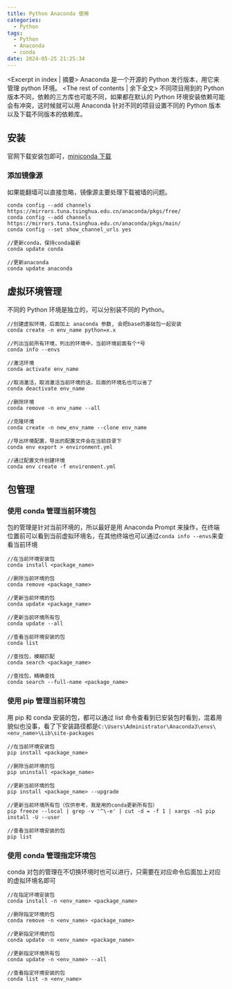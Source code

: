 ```yaml
---
title: Python Anaconda 使用
categories:
  - Python
tags:
  - Python
  - Anaconda
  - conda
date: 2024-05-25 21:25:34
---
```


<Excerpt in index | 摘要>
Anaconda 是一个开源的 Python 发行版本，用它来管理 python 环境。 <!-- more -->
<The rest of contents | 余下全文>
不同项目用到的 Python 版本不同，依赖的三方库也可能不同，如果都在默认的 Python 环境安装依赖可能会有冲突，这时候就可以用 Anaconda 针对不同的项目设置不同的 Python 版本以及下载不同版本的依赖库。

## 安装

官网下载安装包即可，[miniconda 下载](https://docs.anaconda.com/free/miniconda/)

### 添加镜像源

如果能翻墙可以直接忽略，镜像源主要处理下载被墙的问题。

```shell
conda config --add channels https://mirrors.tuna.tsinghua.edu.cn/anaconda/pkgs/free/
conda config --add channels https://mirrors.tuna.tsinghua.edu.cn/anaconda/pkgs/main/
conda config --set show_channel_urls yes

//更新conda，保持conda最新
conda update conda

//更新anaconda
conda update anaconda
```

## 虚拟环境管理

不同的 Python 环境是独立的，可以分别装不同的 Python。

```shell
//创建虚拟环境，后面加上 anaconda 参数, 会把base的基础包一起安装
conda create -n env_name python=x.x

//列出当前所有环境，列出的环境中，当前环境前面有个*号
conda info --envs

//激活环境
conda activate env_name

//取消激活，取消激活当前环境的话，后面的环境名也可以省了
conda deactivate env_name

//删除环境
conda remove -n env_name --all

//克隆环境
conda create -n new_env_name --clone env_name

//导出环境配置，导出的配置文件会在当前目录下
conda env export > environment.yml

//通过配置文件创建环境
conda env create -f environment.yml
```

## 包管理

### 使用 conda 管理当前环境包

包的管理是针对当前环境的，所以最好是用 Anaconda Prompt 来操作，在终端位置前可以看到当前虚拟环境名，在其他终端也可以通过`conda info --envs`来查看当前环境

```shell
//在当前环境安装包
conda install <package_name>

//删除当前环境的包
conda remove <package_name>

//更新当前环境的包
conda update <package_name>

//更新当前环境所有包
conda update --all

//查看当前环境安装的包
conda list

//查找包，模糊匹配
conda search <package_name>

//查找包，精确查找
conda search --full-name <package_name>

```

### 使用 pip 管理当前环境包

用 pip 和 conda 安装的包，都可以通过 list 命令查看到已安装包时看到，混着用貌似也没事，看了下安装路径都是`C:\Users\Administrator\Anaconda3\envs\<env_name>\Lib\site-packages`

```shell
//在当前环境安装包
pip install <package_name>

//删除当前环境的包
pip uninstall <package_name>

//更新当前环境的包
pip install <package_name> --upgrade

//更新当前环境所有包（仅供参考，我是用的conda更新所有包）
pip freeze --local | grep -v '^\-e' | cut -d = -f 1 | xargs -n1 pip install -U --user

//查看当前环境安装的包
pip list

```

### 使用 conda 管理指定环境包

conda 对包的管理在不切换环境时也可以进行，只需要在对应命令后面加上对应的虚拟环境名即可

```shell
//在指定环境安装包
conda install -n <env_name> <package_name>

//删除指定环境的包
conda remove -n <env_name> <package_name>

//更新指定环境的包
conda update -n <env_name> <package_name>

//更新指定环境所有包
conda update -n <env_name> --all

//查看指定环境安装的包
conda list -n <env_name>

```
